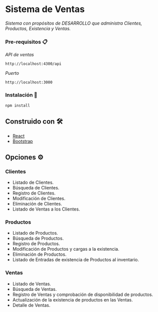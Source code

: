 # Sistema de Ventas

_Sistema con propósitos de DESARROLLO que administra Clientes, Productos, Existencia y Ventas._

### Pre-requisitos 📋

_API de ventas_

```
http://localhost:4300/api
```

_Puerto_

```
http://localhost:3000
```

### Instalación 🔧

```
npm install
```

## Construido con 🛠️

* [React](https://reactjs.org/)
* [Bootstrap](https://getbootstrap.com/)

## Opciones ⚙️

### Clientes

* Listado de Clientes.
* Búsqueda de Clientes.
* Registro de Clientes.
* Modificación de Clientes.
* Eliminación de Clientes.
* Listado de Ventas a los Clientes.

### Productos

* Listado de Productos.
* Búsqueda de Productos.
* Registro de Productos.
* Modificación de Productos y cargas a la existencia.
* Eliminación de Productos.
* Listado de Entradas de existencia de Productos al inventario.

### Ventas

* Listado de Ventas.
* Búsqueda de Ventas.
* Registro de Ventas y comprobación de disponibilidad de productos.
* Actualización de la existencia de productos en las Ventas.
* Detalle de Ventas.